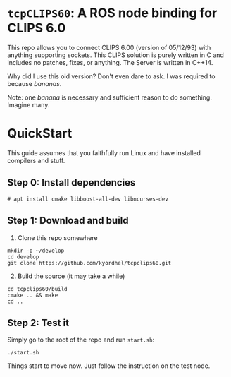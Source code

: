 # `tcpCLIPS60`: A ROS node binding for CLIPS 6.0
This repo allows you to connect CLIPS 6.00 (version of 05/12/93) with anything supporting sockets.
This CLIPS solution is purely written in C and includes no patches, fixes, or anything.
The Server is written in C++14.

Why did I use this old version?
Don't even dare to ask. I was required to because *bananas*.

Note: one *banana* is necessary and sufficient reason to do something. Imagine many.

# QuickStart

This guide assumes that you faithfully run Linux and have installed compilers and stuff.


## Step 0: Install dependencies
```
# apt install cmake libboost-all-dev libncurses-dev
```


## Step 1: Download and build
1. Clone this repo somewhere
```
mkdir -p ~/develop
cd develop
git clone https://github.com/kyordhel/tcpclips60.git
```

2. Build the source (it may take a while)
```
cd tcpclips60/build
cmake .. && make
cd ..
```


## Step 2: Test it
Simply go to the root of the repo and run `start.sh`:
```
./start.sh
```

Things start to move now.
Just follow the instruction on the test node.
